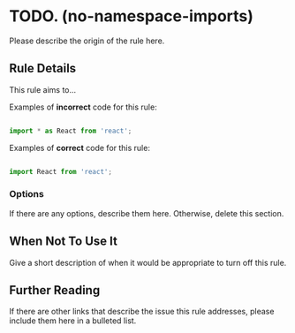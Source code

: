 # TODO. (no-namespace-imports)

Please describe the origin of the rule here.


## Rule Details

This rule aims to...

Examples of **incorrect** code for this rule:

```ts

import * as React from 'react';

```

Examples of **correct** code for this rule:

```ts

import React from 'react';

```

### Options

If there are any options, describe them here. Otherwise, delete this section.

## When Not To Use It

Give a short description of when it would be appropriate to turn off this rule.

## Further Reading

If there are other links that describe the issue this rule addresses, please include them here in a bulleted list.
